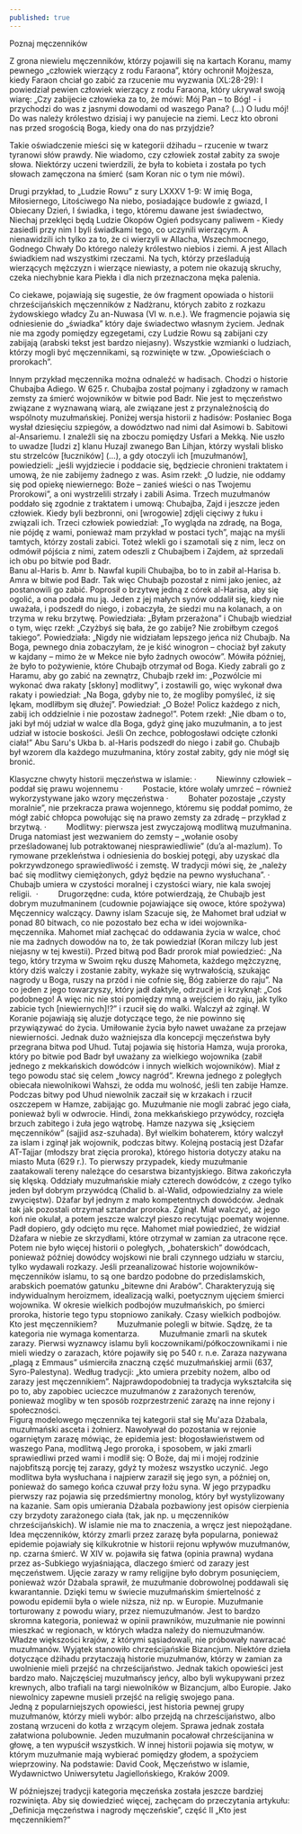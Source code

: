```yaml
---
published: true
---
```

Poznaj męczenników 


Z grona niewielu męczenników, którzy pojawili się na kartach Koranu, mamy pewnego „człowiek wierzący z rodu Faraona”, który ochronił Mojżesza, kiedy Faraon chciał go zabić za rzucenie mu wyzwania (XL:28-29): I powiedział pewien człowiek wierzący z rodu Faraona, który ukrywał swoją wiarę: „Czy zabijecie człowieka za to, że mówi: Mój Pan – to Bóg! - i przychodzi do was z jasnymi dowodami od waszego Pana? (…) O ludu mój! Do was należy królestwo dzisiaj i wy panujecie na ziemi. Lecz kto obroni nas przed srogością Boga, kiedy ona do nas przyjdzie?
<!--more-->
Takie oświadczenie mieści się w kategorii dżihadu – rzucenie w twarz tyranowi słów prawdy. Nie wiadomo, czy człowiek został zabity za swoje słowa. Niektórzy uczeni twierdzili, że była to kobieta i została po tych słowach zamęczona na śmierć (sam Koran nic o tym nie mówi).

Drugi przykład, to „Ludzie Rowu” z sury LXXXV 1-9: 
W imię Boga, Miłosiernego, Litościwego
Na niebo, posiadające budowle z gwiazd,
I Obiecany Dzień,
I świadka, i tego, któremu dawane jest świadectwo,
Niechaj przeklęci będą Ludzie Okopów
Ogień podsycany paliwem -
Kiedy zasiedli przy nim
I byli świadkami tego, co uczynili wierzącym.
A nienawidzili ich tylko za to,
że ci wierzyli w Allacha, Wszechmocnego, Godnego Chwały
Do którego należy królestwo niebios i ziemi.
A jest Allach świadkiem nad wszystkimi rzeczami.
Na tych, którzy prześladują wierzących mężczyzn i wierzące niewiasty,
a potem nie okazują skruchy, czeka niechybnie kara Piekła
i dla nich przeznaczona męka palenia.

Co ciekawe, pojawiają się sugestie, że ów fragment opowiada o historii chrześcijańskich męczenników z Nadżranu, których zabito z rozkazu żydowskiego władcy Zu an-Nuwasa (VI w. n.e.).
We fragmencie pojawia się odniesienie do „świadka” który daje świadectwo własnym życiem. Jednak nie ma zgody pomiędzy egzegetami, czy Ludzie Rowu są zabijani czy zabijają (arabski tekst jest bardzo niejasny).
Wszystkie wzmianki o ludziach, którzy mogli być męczennikami, są rozwinięte w tzw. „Opowieściach o prorokach”.

Innym przykład męczennika można odnaleźć w hadisach. Chodzi o historie Chubajba Adiego. W 625 r. Chubajba został pojmany i zgładzony w ramach zemsty za śmierć wojowników w bitwie pod Badr. Nie jest to męczeństwo związane z wyznawaną wiarą, ale związane jest z przynależnością do wspólnoty muzułmańskiej.
Poniżej wersja historii z hadisów:
Posłaniec Boga wysłał dziesięciu szpiegów, a dowództwo nad nimi dał Asimowi b. Sabitowi al-Ansariemu. I znaleźli się na zboczu pomiędzy Usfari a Mekką. Nie uszło to uwadze [ludzi z] klanu Huzajl zwanego Ban Lihjan, którzy wysłali blisko stu strzelców [łuczników] (…), a gdy otoczyli ich [muzułmanów], powiedzieli: „jeśli wyjdziecie i poddacie się, będziecie chronieni traktatem i umową, że nie zabijemy żadnego z was. Asim rzekł: „O ludzie, nie oddamy się pod opiekę niewiernego: Boże – zanieś wieści o nas Twojemu Prorokowi”, a oni wystrzelili strzały i zabili Asima.
Trzech muzułmanów poddało się zgodnie z traktatem i umową: Chubajba, Zajd i jeszcze jeden człowiek. Kiedy byli bezbronni, oni [wrogowie] zdjęli cięciwy z łuku i związali ich. Trzeci człowiek powiedział: „To wygląda na zdradę, na Boga, nie pójdę z wami, ponieważ mam przykład w postaci tych”, mając na myśli tamtych, którzy zostali zabici. Toteż wlekli go i szamotali się z nim, lecz on odmówił pójścia z nimi, zatem odeszli z Chubajbem i Zajdem, aż sprzedali ich obu po bitwie pod Badr.  
Banu al-Haris b. Amr b. Nawfal kupili Chubajba, bo to in zabił al-Harisa b. Amra w bitwie pod Badr. Tak więc Chubajb pozostał z nimi jako jeniec, aż postanowili go zabić. Poprosił o brzytwę jedną z córek al-Harisa, aby się ogolić, a ona podała mu ją. Jeden z jej małych synów oddalił się, kiedy nie uważała, i podszedł do niego, i zobaczyła, że siedzi mu na kolanach, a on trzyma w reku brzytwę. Powiedziała: „Byłam przerażona” i Chubajb wiedział o tym, więc rzekł: „Czyżbyś się bała, że go zabije? Nie zrobiłbym czegoś takiego”. Powiedziała: „Nigdy nie widziałam lepszego jeńca niż Chubajb. Na Boga, pewnego dnia zobaczyłam, że je kiść winogron – chociaż był zakuty w kajdany – mimo że w Mekce nie było żadnych owoców”. Mówiła później, że było to pożywienie, które Chubajb otrzymał od Boga.
Kiedy zabrali go z Haramu, aby go zabić na zewnątrz, Chubajb rzekł im: „Pozwólcie mi wykonać dwa rakaty [skłony] modlitwy”, i zostawili go, więc wykonał dwa rakaty i powiedział: „Na Boga, gdyby nie to, że mogliby pomyśleć, iż się lękam, modliłbym się dłużej”. Powiedział: „O Boże! Policz każdego z nich, zabij ich oddzielnie i nie pozostaw żadnego!”. Potem rzekł: „Nie dbam o to, jaki był mój udział w walce dla Boga, gdyż ginę jako muzułmanin, a to jest udział w istocie boskości. Jeśli On zechce, pobłogosławi odcięte członki ciała!”
Abu Saru's Ukba b. al-Haris podszedł do niego i zabił go. Chubajb był wzorem dla każdego muzułmanina, który został zabity, gdy nie mógł się bronić.

Klasyczne chwyty historii męczeństwa w islamie:
·         Niewinny człowiek – poddał się prawu wojennemu 
·         Postacie, które wolały umrzeć – również wykorzystywane jako wzory męczeństwa
·         Bohater pozostaje „czysty moralnie”, nie przekracza prawa wojennego, któremu się poddał pomimo, że mógł zabić chłopca powołując się na prawo zemsty za zdradę – przykład z brzytwą.
·         Modlitwy: pierwsza jest zwyczajową modlitwą muzułmanina. Druga natomiast jest wezwaniem do zemsty – „wołanie osoby prześladowanej lub potraktowanej niesprawiedliwie” (du’a al-mazlum). To rymowane przekleństwa i odniesienia do boskiej potęgi, aby uzyskać dla pokrzywdzonego sprawiedliwość i zemstę. W tradycji mówi się, że „należy bać się modlitwy ciemiężonych, gdyż będzie na pewno wysłuchana”.
·         Chubajb umiera w czystości moralnej i czystości wiary, nie kala swojej religii. 
·         Drugorzędne: cuda, które potwierdzają, że Chubajb jest dobrym muzułmaninem (cudownie pojawiające się owoce, które spożywa)
Męczennicy walczący. Dawny islam
Szacuje się, że Mahomet brał udział w ponad 80 bitwach, co nie pozostało bez echa w idei wojownika-męczennika. Mahomet miał zachęcać do oddawania życia w walce, choć nie ma żadnych dowodów na to, że tak powiedział (Koran milczy lub jest niejasny w tej kwestii). Przed bitwą pod Badr prorok miał powiedzieć: „Na tego, który trzyma w Swoim ręku duszę Mahometa, każdego mężczyznę, który dziś walczy i zostanie zabity, wykaże się wytrwałością, szukając nagrody u Boga, ruszy na przód i nie cofnie się, Bóg zabierze do raju”. Na co jeden z jego towarzyszy, który jadł daktyle, odrzucił je i krzyknął: „Coś podobnego! A więc nic nie stoi pomiędzy mną a wejściem do raju, jak tylko zabicie tych [niewiernych]!?” i rzucił się do walki. Walczył aż zginął. W Koranie pojawiają się aluzje dotyczące tego, że nie powinno się przywiązywać do życia. Umiłowanie życia było nawet uważane za przejaw niewierności.
Jednak dużo ważniejsza dla koncepcji męczeństwa były przegrana bitwa pod Uhud. Tutaj pojawia się historia Hamza, wuja proroka, który po bitwie pod Badr był uważany za wielkiego wojownika (zabił jednego z mekkańskich dowódców i innych wielkich wojowników). Miał z tego powodu stać się celem „łowcy nagród”. Krewna jednego z poległych obiecała niewolnikowi Wahszi, że odda mu wolność, jeśli ten zabije Hamze. Podczas bitwy pod Uhud niewolnik zaczaił się w krzakach i rzucił oszczepem w Hamze, zabijając go. Muzułmanie nie mogli zabrać jego ciała, ponieważ byli w odwrocie. Hindi, żona mekkańskiego przywódcy, rozcięła brzuch zabitego i żuła jego wątrobę. Hamze nazywa się „księciem męczenników” (sajjid asz-szuhada). Był wielkim bohaterem, który walczył za islam i zginął jak wojownik, podczas bitwy.
Kolejną postacią jest Dżafar AT-Tajjar (młodszy brat zięcia proroka), którego historia dotyczy ataku na miasto Muta (629 r.). To pierwszy przypadek, kiedy muzułmanie zaatakowali tereny należące do cesarstwa bizantyjskiego. Bitwa zakończyła się klęską. Oddziały muzułmańskie miały czterech dowódców, z czego tylko jeden był dobrym przywódcą (Chalid b. al-Walid, odpowiedzialny za wiele zwycięstw). Dżafar był jednym z mało kompetentnych dowódców. Jednak tak jak pozostali otrzymał sztandar proroka. Zginął. Miał walczyć, aż jego koń nie okulał, a potem jeszcze walczył pieszo recytując poematy wojenne. Padł dopiero, gdy odcięto mu ręce. Mahomet miał powiedzieć, że widział Dżafara w niebie ze skrzydłami, które otrzymał w zamian za utracone ręce.
Potem nie było więcej historii o poległych, „bohaterskich” dowódcach, ponieważ później dowódcy wojskowi nie brali czynnego udziału w starciu, tylko wydawali rozkazy.
Jeśli przeanalizować historie wojowników-męczenników islamu, to są one bardzo podobne do przedislamskich, arabskich poematów gatunku „bitewne dni Arabów”. Charakteryzują się indywidualnym heroizmem, idealizacją walki, poetycznym ujęciem śmierci wojownika. W okresie wielkich podbojów muzułmańskich, po śmierci proroka, historie tego typu stopniowo zanikały.
Czasy wielkich podbojów. Kto jest męczennikiem?
        Muzułmanie polegli w bitwie. Sądzę, że ta kategoria nie wymaga komentarza.
        Muzułmanie zmarli na skutek zarazy. Pierwsi wyznawcy islamu byli koczownikami/półkoczownikami i nie mieli wiedzy o zarazach, które pojawiły się po 540 r. n.e. Zaraza nazywana „plagą z Emmaus” uśmierciła znaczną część muzułmańskiej armii (637, Syro-Palestyna). Według tradycji: „kto umiera przebity nożem, albo od zarazy jest męczennikiem”. Najprawdopodobniej ta tradycja wykształciła się po to, aby zapobiec ucieczce muzułmanów z zarażonych terenów, ponieważ mogliby w ten sposób rozprzestrzenić zarazę na inne rejony i społeczności.  
Figurą modelowego męczennika tej kategorii stał się Mu'aza Dżabala, muzułmański asceta i żołnierz. Nawoływał do pozostania w rejonie ogarniętym zarazę mówiąc, że epidemia jest: błogosławieństwem od waszego Pana, modlitwą Jego proroka, i sposobem, w jaki zmarli sprawiedliwi przed wami i modlił się: O Boże, daj mi i mojej rodzinie najobfitszą porcję tej zarazy, gdyż ty możesz wszystko uczynić. Jego modlitwa była wysłuchana i najpierw zaraził się jego syn, a później on, ponieważ do samego końca czuwał przy łożu syna. W jego przypadku pierwszy raz pojawia się przedśmiertny monolog, który był wystylizowany na kazanie. Sam opis umierania Dżabala pozbawiony jest opisów cierpienia czy brzydoty zarażonego ciała (tak, jak np. u męczenników chrześcijańskich). W islamie nie ma to znaczenia, a wręcz jest niepożądane.
Idea męczenników, którzy zmarli przez zarazę była popularna, ponieważ epidemie pojawiały się kilkukrotnie w historii rejonu wpływów muzułmanów, np. czarna śmierć. W XIV w. pojawiła się fatwa (opinia prawna) wydana przez as-Subkiego wyjaśniająca, dlaczego śmierć od zarazy jest męczeństwem. Ujęcie zarazy w ramy religijne było dobrym posunięciem, ponieważ wzór Dżabala sprawił, że muzułmanie dobrowolnej poddawali się kwarantannie. Dzięki temu w świecie muzułmańskim śmiertelność z powodu epidemii była o wiele niższa, niż np. w Europie.
Muzułmanie torturowany z powodu wiary, przez niemuzułmanów.
Jest to bardzo skromna kategoria, ponieważ w opinii prawników, muzułmanie nie powinni mieszkać w regionach, w których władza należy do niemuzułmanów. Władze większości krajów, z którymi sąsiadowali, nie próbowały nawracać muzułmanów. Wyjątek stanowiło chrześcijańskie Bizancjum. Niektóre dzieła dotyczące dżihadu przytaczają historie muzułmanów, którzy w zamian za uwolnienie mieli przejść na chrześcijaństwo. Jednak takich opowieści jest bardzo mało. Najczęściej muzułmańscy jeńcy, albo byli wykupywani przez krewnych, albo trafiali na targi niewolników w Bizancjum, albo Europie. Jako niewolnicy zapewne musieli przejść na religię swojego pana.  
Jedną z popularniejszych opowieści, jest historia pewnej grupy muzułmanów, którzy mieli wybór: albo przejdą na chrześcijaństwo, albo zostaną wrzuceni do kotła z wrzącym olejem. Sprawa jednak została załatwiona polubownie. Jeden muzułmanin pocałował chrześcijanina w głowę, a ten wypuścił wszystkich. W innej historii pojawia się motyw, w którym muzułmanie mają wybierać pomiędzy głodem, a spożyciem wieprzowiny.
Na podstawie:
David Cook, Męczeństwo w islamie, Wydawnictwo Uniwersytetu Jagiellońskiego, Kraków 2009.

   W późniejszej tradycji kategoria męczeńska została jeszcze bardziej rozwinięta. Aby się dowiedzieć więcej, zachęcam do przeczytania artykułu: „Definicja męczeństwa i nagrody męczeńskie”, część II „Kto jest męczennikiem?”
